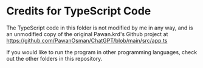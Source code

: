 # Credits for TypeScript Code
The TypeScript code in this folder is not modified by me in any way, and is an unmodified copy of the original Pawan.krd's Github project at https://github.com/PawanOsman/ChatGPT/blob/main/src/app.ts

If you would like to run the program in other programming languages, check out the other folders in this repository.